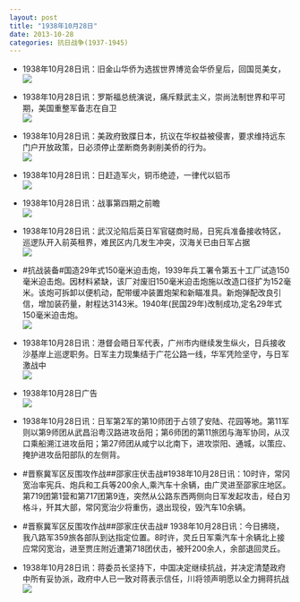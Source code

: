 ```yaml
---
layout: post
title: "1938年10月28日"
date: 2013-10-28
categories: 抗日战争(1937-1945)
---
```


<meta name="referrer" content="no-referrer" />

- 1938年10月28日讯：旧金山华侨为选拔世界博览会华侨皇后，回国觅美女， <br/><img src="https://ww1.sinaimg.cn/large/aca367d8jw1ea1arrz64dj205m0di3zo.jpg" />

- 1938年10月28日讯：罗斯福总统演说，痛斥黩武主义，崇尚法制世界和平可期，美国重整军备志在自卫 <br/><img src="https://ww4.sinaimg.cn/large/aca367d8jw1ea191de3zvj20cs11ok00.jpg" />

- 1938年10月28日讯：美政府致牒日本，抗议在华权益被侵害，要求维持远东门户开放政策，日必须停止垄断商务剥削美侨的行为。 <br/><img src="https://ww3.sinaimg.cn/large/aca367d8jw1ea17aygtxwj20cs120tf4.jpg" />

- 1938年10月28日讯：日赶造军火，铜币绝迹，一律代以铝币 <br/><img src="https://ww2.sinaimg.cn/large/aca367d8jw1ea15kiugysj20cs0dlta3.jpg" />

- 1938年10月28日讯：战事第四期之前瞻 <br/><img src="https://ww4.sinaimg.cn/large/aca367d8jw1ea123nayobj20cs0hqwlf.jpg" />

- 1938年10月28日讯：武汉沦陷后英日军官磋商时局，日宪兵准备接收特区，巡逻队开入前英租界，难民区内几发生冲突，汉海关已由日军占据 <br/><img src="https://ww3.sinaimg.cn/large/aca367d8jw1ea0yms4t0hj20cs0wmdow.jpg" />

- #抗战装备#国造29年式150毫米迫击炮，1939年兵工署令第五十工厂试造150毫米迫击炮。因材料紧缺，该厂对废旧150毫米迫击炮施以改造口径扩为152毫米。该炮可拆卸以便机动，配带缓冲装置炮架和新瞄准具。新炮弹配改良引信，增加装药量，射程达3143米。1940年(民国29年)改制成功,定名29年式150毫米迫击炮。 <br/><img src="https://ww1.sinaimg.cn/large/aca367d8jw1ea0u2d0r4zj20jg0fjtby.jpg" />

- 1938年10月28日讯：港督会晤日军代表，广州市内继续发生纵火，日兵接收沙基岸上巡逻职务。日军主力现集结于广花公路一线，华军凭险坚守，与日军激战中 <br/><img src="https://ww2.sinaimg.cn/large/aca367d8jw1ea0tfhv148j20cs0v6n34.jpg" />

- 1938年10月28日广告 <br/><img src="https://ww3.sinaimg.cn/large/aca367d8jw1ea0rp6212bj20ky0hbwj9.jpg" />

- 1938年10月28日讯：日军第2军的第10师团于占领了安陆、花园等地。第11军则以第9师团从武昌沿粤汉路进攻岳阳；第6师团的第11旅团与海军协同，从汉口乘船溯江进攻岳阳；第27师团从咸宁以北南下，进攻崇阳、通城，以策应、掩护进攻岳阳部队的左侧背。 

- #晋察冀军区反围攻作战##邵家庄伏击战#1938年10月28日讯：10时许，常冈宽治率宪兵、炮兵和工兵等200余人,乘汽车十余辆，由广灵进至邵家庄地区。第719团第1营和第717团第9连，突然从公路东西两侧向日军发起攻击，经白刃格斗，歼其大部，常冈宽治少将重伤，退出现役，毁汽车10余辆。 

- #晋察冀军区反围攻作战##邵家庄伏击战# 1938年10月28日讯：今日拂晓，我八路军359旅各部队到达指定位置。8时许，灵丘日军乘汽车十余辆北上接应常冈宽治，进至贾庄附近遭第718团伏击，被歼200余人，余部退回灵丘。 

- 1938年10月28日讯：蒋委员长坚持下，中国决定继续抗战，并决定清楚政府中所有妥协派，政府中人已一致对蒋表示信任，川将领声明愿以全力拥蒋抗战 <br/><img src="https://ww3.sinaimg.cn/large/aca367d8jw1ea0j0wrfsxj20cs2klqql.jpg" />

